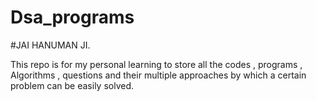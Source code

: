# Dsa_programs

#JAI HANUMAN JI.

This repo is for my personal learning to store all the codes , programs , Algorithms , questions and their multiple approaches by which a certain problem can be easily solved.
